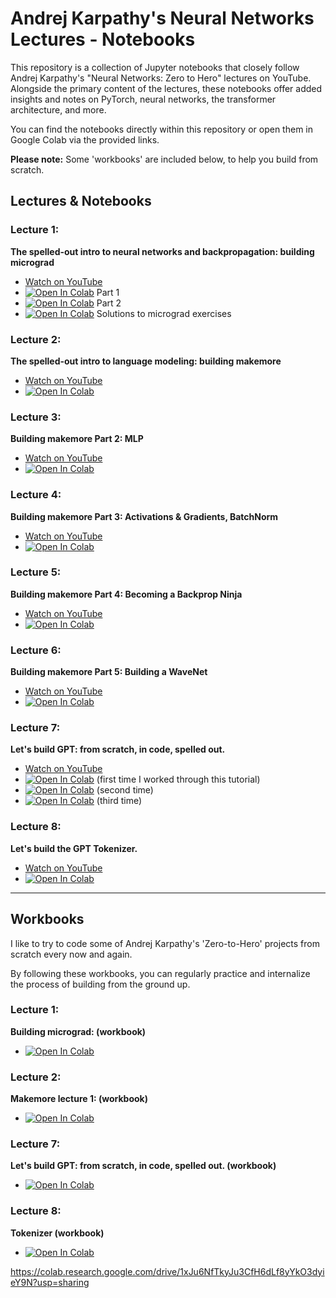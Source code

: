 # Andrej Karpathy's Neural Networks Lectures - Notebooks

This repository is a collection of Jupyter notebooks that closely follow Andrej Karpathy's "Neural Networks: Zero to Hero" lectures on YouTube. Alongside the primary content of the lectures, these notebooks offer added insights and notes on PyTorch, neural networks, the transformer architecture, and more.

You can find the notebooks directly within this repository or open them in Google Colab via the provided links.

**Please note:** Some 'workbooks' are included below, to help you build from scratch.

## Lectures & Notebooks

### Lecture 1:

**The spelled-out intro to neural networks and backpropagation: building micrograd**

- [Watch on YouTube](https://www.youtube.com/watch?v=VMj-3S1tku0)
- [![Open In Colab](https://colab.research.google.com/assets/colab-badge.svg)](https://colab.research.google.com/drive/1QNZHptdphzZ8BzlYdaRX2IylzONCo3sH?usp=sharing) Part 1
- [![Open In Colab](https://colab.research.google.com/assets/colab-badge.svg)](https://colab.research.google.com/drive/1rBHNN8qIrCGVIKMilnD-rFmKfMX_PRXa?usp=sharing) Part 2
- [![Open In Colab](https://colab.research.google.com/assets/colab-badge.svg)](https://colab.research.google.com/drive/1cLkwbDNcNGoZGDc_7Fepbt3BplCXT21w?usp=sharing) Solutions to micrograd exercises

### Lecture 2:

**The spelled-out intro to language modeling: building makemore**

- [Watch on YouTube](https://www.youtube.com/watch?v=PaCmpygFfXo)
- [![Open In Colab](https://colab.research.google.com/assets/colab-badge.svg)](https://colab.research.google.com/drive/1Lxg8oGpjyPew-XNxIrbiKV6inXViHsW3?usp=sharing)

### Lecture 3:

**Building makemore Part 2: MLP**

- [Watch on YouTube](https://www.youtube.com/watch?v=TCH_1BHY58I)
- [![Open In Colab](https://colab.research.google.com/assets/colab-badge.svg)](https://colab.research.google.com/drive/1et9dveI0yxyfjQcQIwc4ww5sTHYPQX9H?usp=sharing)

### Lecture 4:

**Building makemore Part 3: Activations & Gradients, BatchNorm**

- [Watch on YouTube](https://www.youtube.com/watch?v=P6sfmUTpUmc)
- [![Open In Colab](https://colab.research.google.com/assets/colab-badge.svg)](https://colab.research.google.com/drive/1juQy8L6gBxgHjP5nL8p4P9C0SIrOYKci?usp=sharing)

### Lecture 5:

**Building makemore Part 4: Becoming a Backprop Ninja**

- [Watch on YouTube](https://www.youtube.com/watch?v=q8SA3rM6ckI)
- [![Open In Colab](https://colab.research.google.com/assets/colab-badge.svg)](https://colab.research.google.com/drive/1pXO9YsIIAfChJZRGgMfj2L2W3y94hi1N?usp=sharing)

### Lecture 6:

**Building makemore Part 5: Building a WaveNet**

- [Watch on YouTube](https://www.youtube.com/watch?v=t3YJ5hKiMQ0)
- [![Open In Colab](https://colab.research.google.com/assets/colab-badge.svg)](https://colab.research.google.com/drive/1RDP0EzBZRGm-yT5SSYO42QagZrmNDLXJ?usp=sharing)

### Lecture 7:

**Let's build GPT: from scratch, in code, spelled out.**

- [Watch on YouTube](https://www.youtube.com/watch?v=kCc8FmEb1nY)
- [![Open In Colab](https://colab.research.google.com/assets/colab-badge.svg)](https://colab.research.google.com/drive/1C-tKfkBFae0uLwwgf6tz6YVa9QyOlQ3N?usp=sharing) (first time I worked through this tutorial)
- [![Open In Colab](https://colab.research.google.com/assets/colab-badge.svg)](https://colab.research.google.com/drive/10GUohZx-AKpMDrFOgxnGO471vCIAUKNS?usp=sharing) (second time)
- [![Open In Colab](https://colab.research.google.com/assets/colab-badge.svg)](https://colab.research.google.com/drive/1wmDk5q_OatuitE9TeEK2A1FzWPESIA2P?usp=sharing) (third time)

### Lecture 8:

**Let's build the GPT Tokenizer.**

- [Watch on YouTube](https://www.youtube.com/watch?v=zduSFxRajkE)
- [![Open In Colab](https://colab.research.google.com/assets/colab-badge.svg)](https://colab.research.google.com/drive/1zoChlBxqCoFhhzU7LgSB5B35epXbNabO?usp=sharing)

---

## Workbooks

I like to try to code some of Andrej Karpathy's 'Zero-to-Hero' projects from scratch every now and again.

By following these workbooks, you can regularly practice and internalize the process of building from the ground up.

### Lecture 1:

**Building micrograd: (workbook)**

- [![Open In Colab](https://colab.research.google.com/assets/colab-badge.svg)](https://colab.research.google.com/drive/1XvWK6QqOG9io6evGNGiiFOPphJCajDZ1?usp=sharing)

### Lecture 2:

**Makemore lecture 1: (workbook)**

- [![Open In Colab](https://colab.research.google.com/assets/colab-badge.svg)](https://colab.research.google.com/drive/1NTUp_m9GgrFInrEhtgaP5z1AfLVhJPfa?usp=sharing)

### Lecture 7:

**Let's build GPT: from scratch, in code, spelled out. (workbook)**

- [![Open In Colab](https://colab.research.google.com/assets/colab-badge.svg)](https://colab.research.google.com/drive/1HbL_ZG2rbbFua4nC_8hlrDbKh6UCR7Ru?usp=sharing)

### Lecture 8:

**Tokenizer (workbook)**

- [![Open In Colab](https://colab.research.google.com/assets/colab-badge.svg)](https://colab.research.google.com/drive/1xJu6NfTkyJu3CfH6dLf8yYkO3dyieY9N?usp=sharing)

https://colab.research.google.com/drive/1xJu6NfTkyJu3CfH6dLf8yYkO3dyieY9N?usp=sharing
